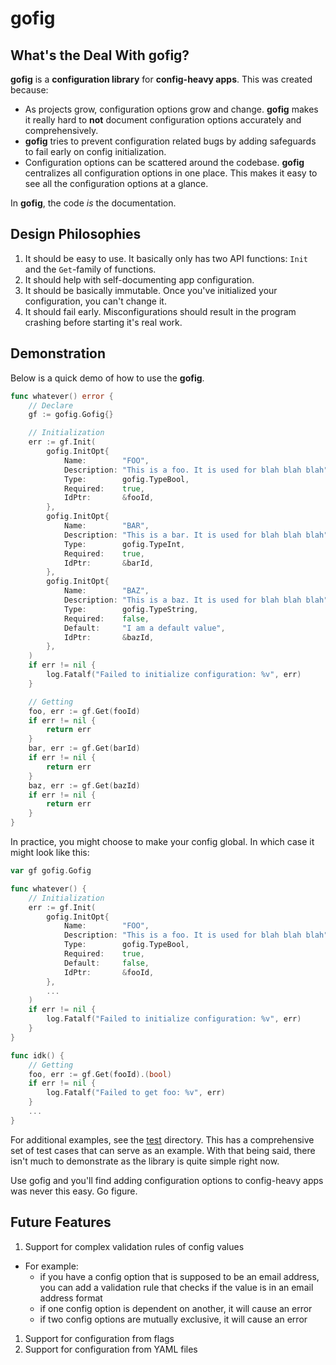 # gofig

## What's the Deal With gofig?
**gofig** is a **configuration library** for **config-heavy apps**. This was created because:
- As projects grow, configuration options grow and change. **gofig** makes it really hard to **not** document configuration options accurately and comprehensively. 
- **gofig** tries to prevent configuration related bugs by adding safeguards to fail early on config initialization.
- Configuration options can be scattered around the codebase. **gofig** centralizes all configuration options in one place. This makes it easy to see all the configuration options at a glance.

In **gofig**, the code *is* the documentation.

## Design Philosophies
1. It should be easy to use. It basically only has two API functions: `Init` and the `Get`-family of functions.
1. It should help with self-documenting app configuration.
1. It should be basically immutable. Once you've initialized your configuration, you can't change it. 
1. It should fail early. Misconfigurations should result in the program crashing before starting it's real work.   

## Demonstration
Below is a quick demo of how to use the **gofig**.
```go
func whatever() error {
    // Declare
    gf := gofig.Gofig{}

    // Initialization
    err := gf.Init(
		gofig.InitOpt{
			Name:        "FOO",
			Description: "This is a foo. It is used for blah blah blah",
			Type:        gofig.TypeBool,
			Required:    true,
			IdPtr:       &fooId,
		},
		gofig.InitOpt{
			Name:        "BAR",
			Description: "This is a bar. It is used for blah blah blah",
			Type:        gofig.TypeInt,
			Required:    true,
			IdPtr:       &barId,
		},
		gofig.InitOpt{
			Name:        "BAZ",
			Description: "This is a baz. It is used for blah blah blah",
			Type:        gofig.TypeString,
			Required:    false,
			Default:     "I am a default value",
			IdPtr:       &bazId,
		},
	)
    if err != nil {
        log.Fatalf("Failed to initialize configuration: %v", err)
    }

    // Getting
    foo, err := gf.Get(fooId)
    if err != nil {
        return err
    }
    bar, err := gf.Get(barId)
    if err != nil {
        return err
    }
    baz, err := gf.Get(bazId)
    if err != nil {
        return err
    }
} 
```

In practice, you might choose to make your config global. In which case it might look like this:
```go
var gf gofig.Gofig

func whatever() {
    // Initialization
    err := gf.Init(
        gofig.InitOpt{
            Name:        "FOO",
            Description: "This is a foo. It is used for blah blah blah",
            Type:        gofig.TypeBool,
            Required:    true,
            Default:     false,
            IdPtr:       &fooId,
        },
        ...
    )
    if err != nil {
        log.Fatalf("Failed to initialize configuration: %v", err)
    }
} 

func idk() {
    // Getting
    foo, err := gf.Get(fooId).(bool)
    if err != nil {
        log.Fatalf("Failed to get foo: %v", err)
    }
    ...
}
```

For additional examples, see the [test](test) directory. This has a comprehensive set of test cases that can serve as an example. With that being said, there isn't much to demonstrate as the library is quite simple right now.

Use gofig and you'll find adding configuration options to config-heavy apps was never this easy. Go figure.

## Future Features
1. Support for complex validation rules of config values
  - For example:
    - if you have a config option that is supposed to be an email address, you can add a validation rule that checks if the value is in an email address format
    - if one config option is dependent on another, it will cause an error
    - if two config options are mutually exclusive, it will cause an error
1. Support for configuration from flags
1. Support for configuration from YAML files
